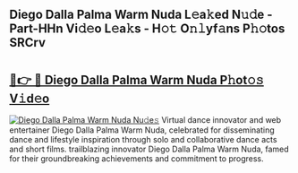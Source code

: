 ## Diego Dalla Palma Warm Nuda L𝚎a𝚔ed N𝚞𝚍e - Part-HHn Vi𝚍𝚎o L𝚎a𝚔s - H𝚘𝚝 O𝚗𝚕yf𝚊ns P𝚑𝚘tos SRCrv

# <h2><a href="http://kfeerb8.oniu.top/?m=Diego+Dalla+Palma+Warm+Nuda">🔗👉 🔴 Diego Dalla Palma Warm Nuda P𝚑ot𝚘𝚜 V𝚒d𝚎o</a></h2>

[![Diego Dalla Palma Warm Nuda Nu𝚍e𝚜](https://i.imgur.com/0qMVB7G.gif)](http://kfeerb8.oniu.top/?m=Diego+Dalla+Palma+Warm+Nuda)
Virtual dance innovator and web entertainer Diego Dalla Palma Warm Nuda, celebrated for disseminating dance and lifestyle inspiration through solo and collaborative dance acts and short films. trailblazing innovator Diego Dalla Palma Warm Nuda, famed for their groundbreaking achievements and commitment to progress.  
